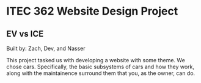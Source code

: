 # ITEC 362 Website Design Project
## EV vs ICE

Built by: Zach, Dev, and Nasser

This project tasked us with developing a website with some theme. We chose cars. Specifically, the basic subsystems of cars and how they work, along  with the maintainence surround them that you, as the owner, can do.
